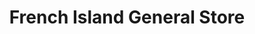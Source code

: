 ---
title: "French Island General Store"
url: /french-island/french-island-general-store/
shop: Lebensmittel
---